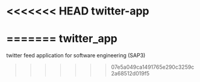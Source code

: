 <<<<<<< HEAD
twitter-app
===========
=======
twitter_app
===========

twitter feed application for software engineering (SAP3)
>>>>>>> 07e5a049ca1491765e290c3259c2a68512d019f5
